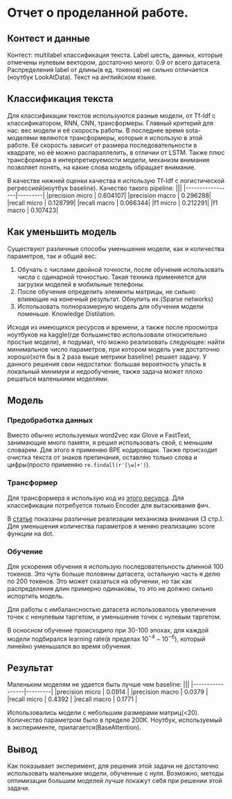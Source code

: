 # Отчет о проделанной работе.

## Контест и данные

Контест: multilabel классификация текста. Label шесть, данных, которые отмечены нулевым вектором, достаточно много: 0.9 от всего датасета. Распределения label от длины(в ед. токенов) не сильно отличается (ноутбук LookAtData). Текст на английском языке.

## Классификация текста

Для классификации текстов используются разные модели, от Tf-Idf с классификатором, RNN, CNN, трансформеры. Главный критерий для нас: вес модели и её скорость работы. В последнее время sota-моделями являются трансформеры, которые я использую в этой работе. Её скорость зависит от размера последовательности в квадрате, но её можно распараллелить, в отличии от LSTM. Также плюс трансформера в интерпретируемости модели, механизм внимания позволяет понять, на какие слова модель обращает внимание.

В качестве нижней оценки качества я использую Tf-Idf с логистической регрессией(ноутбук baseline). Качество такого pipeline:
|||
|-----------------|---------|
|precision micro  | 0.604107|
|precision macro  | 0.296288|
|recall micro     | 0.128799|
|recall macro     | 0.066344|
|f1 micro         | 0.212291|
|f1 macro         | 0.107423|


## Как уменьшить модель
Существуют различные способы уменьшения модели, как и количества параметров, так и общий вес:

1. Обучать с числами двойной точности, после обучения использовать числа с одинарной точностью. Такая техника применяется для загрузки моделей в мобильные телефоны.
2. После обучения определить элементы матрицы, не сильно влияющие на конечный результат. Обнулить их.(Sparse networks)
3. Использовать полноразмерную модель для обучения модели поменьше. Knowledge Distilation.

Исходя из имеющихся ресурсов и времени, а также после просмотра ноутбуков на kaggle(где большинство использовали относительно простые модели), я подумал, что можно реализовать следующее: найти минимальное число параметров, при котором модель уже достаточно хорошо(хотя бы в 2 раза выше метрики baseline) решает задачу. У данного решения свои недостатки: большая вероятность упасть в локальный минимум и недообучение, также задача может плохо решаться маленькими моделями.

## Модель

### Предобработка данных

Вместо обычно используемых word2vec как Glove и FastText, занимающие много памяти, я решил использовать свой, с меньшим словарем. Для этого я применяю BPE кодировщик. Также происходит очистка текста от знаков препинания, оставляю только слова и цифры(просто применяю `re.findall(r'[\w]+')`).

### Трансформер

Для трансформера я использую код из [этого ресурса](https://towardsdatascience.com/multi-label-text-classification-with-scikit-learn-30714b7819c5). Для классификации потребуется только Encoder для вытаскивания фич.

В [статье](https://arxiv.org/pdf/1508.04025.pdf) показаны различные реализации механизма внимания (3 стр.). Для уменьшения количества параметров я меняю реализацию score функции на dot.

### Обучение

Для ускорения обучения я использую последовательность длинной 100 токенов. Это чуть больше половины датасета, остальную часть я делю по 200 токенов. Это может сказаться на обучении, но так как распределения длин примерно одинаковы, то это не должно сильно испортить модель. 

Для работы с имбалансностью датасета использовалось увеличения точек с ненулевым таргетом, и уменьшение точек с нулевым таргетом.

В осносном обучение происходило при 30-100 эпохах, для каждой модели подбирался learning rate(в пределах $10^{-4}-10^{-6}$), который линейно уменьшался во время обучения.

## Результат

Маленьким моделям не удается быть лучше чем baseline:
|||
|-----------------|---------|
|precision micro  | 0.0914  |
|precision macro  | 0.0379  |
|recall micro     | 0.4392  |
|recall macro     | 0.1771  |

Использовались модели с небольшим размерами матриц(<20). Количество параметром было в пределе 200К. Ноутбук, используемый в эксперименте, прилагается(BaseAttention).

## Вывод
Как показывает эксперимент, для решения этой задачи не достаточно использовать маленькие модели, обученные с нуля. Возможно, методы оптимизации большим моделей лучше покажут себя при решении этой задачи.